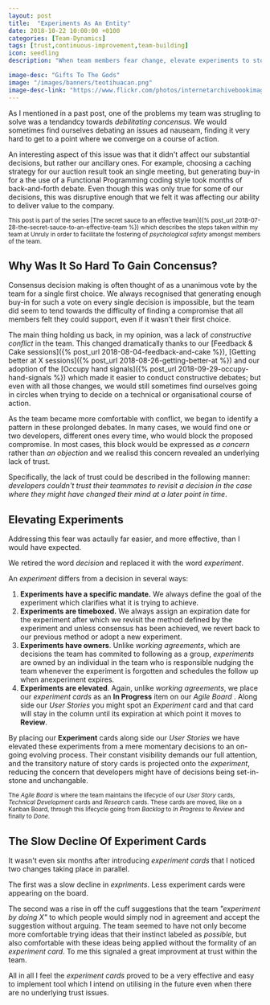 ```yaml
---
layout: post
title:  "Experiments As An Entity"
date: 2018-10-22 10:00:00 +0100
categories: [Team-Dynamics]
tags: [trust,continuous-improvement,team-building]
icon: seedling
description: "When team members fear change, elevate experiments to story card level"

image-desc: "Gifts To The Gods"
image: "/images/banners/teotihuacan.png"
image-desc-link: "https://www.flickr.com/photos/internetarchivebookimages/14768520815"
---
```




As I mentioned in a past post, one of the problems my team was strugling to solve was a tendandcy towards _debilitating concensus_. We would sometimes find ourselves debating an issues ad nauseam, finding it very hard to get to a point where we converge on a course of action.

An interesting aspect of this issue was that it didn't affect our substantial decisions, but rather our ancillary ones. For example, choosing a caching strategy for our auction result took an single meeting, but generating buy-in for a the use of a Functional Programming coding style took months of back-and-forth debate. Even though this was only true for some of our decisions, this was disruptive enough that we felt it was affecting our ability to deliver value to the company.

<small>This post is part of the series [The secret sauce to an effective team]({% post_url 2018-07-28-the-secret-sauce-to-an-effective-team %}) which describes the steps taken within my team at Unruly in order to facilitate the fostering of _psychological safety_ amongst members of the team.</small>

## Why Was It So Hard To Gain Concensus?

Consensus decision making is often thought of as a unanimous vote by the team for a single first choice. We always recognised that generating enough buy-in for such a vote on every single decision is impossible, but the team did seem to tend towards the difficulty of finding a compromise that all members felt they could support, even if it wasn't their first choice.

The main thing holding us back, in my opinion, was a lack of _constructive conflict_ in the team. This changed dramatically thanks to our [Feedback & Cake sessions]({% post_url 2018-08-04-feedback-and-cake %}), [Getting better at X sessions]({% post_url 2018-08-26-getting-better-at %}) and our adoption of the [Occupy hand signals]({% post_url 2018-09-29-occupy-hand-signals %}) which made it easier to conduct constructive debates; but even with all those changes, we would still sometimes find ourselves going in circles when trying to decide on a technical or organisational course of action.

As the team became more comfortable with conflict, we began to identify a pattern in these prolonged debates. In many cases, we would find one or two developers, different ones every time, who would block the proposed compromise. In most cases, this block would be expressed as _a concern_ rather than _an objection_ and we realisd this concern revealed an underlying lack of trust.

Specifically, the lack of trust could be described in the following manner: _developers couldn't trust their teammates to revisit a decision in the case where they might have changed their mind at a later point in time_.


## Elevating Experiments

Addressing this fear was actaully far easier, and more effective, than I would have expected.

We retired the word _decision_ and replaced it with the word _experiment_.

An _experiment_ differs from a decision in several ways:
1. **Experiments have a specific mandate.** We always define the goal of the experiment which clarifies what it is trying to achieve.
2. **Experiments are timeboxed.** We always assign an expiration date for the experiment after which we revisit the method defined by the experiment and unless consensus has been achieved, we revert back to our previous method or adopt a new experiment.
3. **Experiments have owners**. Unlike _working agreements_, which are decisions the team has commited to following as a group, _experiments_ are owned by an individual in the team who is responsible nudging the team whenever the experiment is forgotten and schedules the follow up when anexperiment expires.
4. **Experiments are elevated**. Again, unlike _working agreements_, we place our _experiment cards_ as an **In Progress** item on our _Agile Board_ <i class="fas fa-asterisk"></i>. Along side our _User Stories_ you might spot an _Experiment_ card and that card will stay in the column until its expiration at which point it moves to **Review**.

By placing our **Experiment** cards along side our _User Stories_ we have elevated these experiments from a mere momentary decisions to an on-going evolving process. Their constant visibility demands our full attention, and the transitory nature of story cards is projected onto the _experiment_, reducing the concern that developers might have of decisions being set-in-stone and unchangable.

<small><i class="fas fa-asterisk"></i> The _Agile Board_ is where the team maintains the lifecycle of our *User Story* cards, *Technical Development* cards and *Research* cards. These cards are moved, like on a Kanban Board, through this lifecycle going from _Backlog_ to _In Progress_ to _Review_ and finally to _Done_.</small>


## The Slow Decline Of Experiment Cards

It wasn't even six months after introducing _experiment cards_ that I noticed two changes taking place in parallel.

The first was a slow decline in _expriments_. Less experiment cards were appearing on the board.

The second was a rise in off the cuff suggestions that the team _"experiment by doing X"_ to which people would simply nod in agreement and accept the suggestion without arguing. The team seemed to have not only become more comfortable trying ideas that their instinct labeled as _possible_, but also comfortable with these ideas being applied without the formality of an _experiment card_. To me this signaled a great improvment at trust within the team.

All in all I feel the _experiment cards_ proved to be a very effective and easy to implement tool which I intend on utilising in the future even when there are no underlying trust issues.
